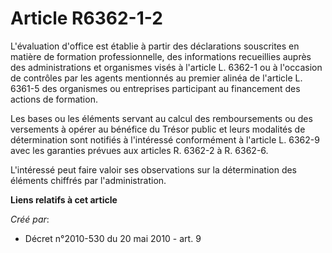 # Article R6362-1-2

L'évaluation d'office est établie à partir des déclarations souscrites en matière de formation professionnelle, des
informations recueillies auprès des administrations et organismes visés à l'article L. 6362-1 ou à l'occasion de contrôles
par les agents mentionnés au premier alinéa de l'article L. 6361-5 des organismes ou entreprises participant au financement
des actions de formation. 

Les bases ou les éléments servant au calcul des remboursements ou des versements à opérer au bénéfice du Trésor public et
leurs modalités de détermination sont notifiés à l'intéressé conformément à l'article L. 6362-9 avec les garanties prévues
aux articles R. 6362-2 à R. 6362-6. 

L'intéressé peut faire valoir ses observations sur la détermination des éléments chiffrés par l'administration.

**Liens relatifs à cet article**

_Créé par_:

  - Décret n°2010-530 du 20 mai 2010 - art. 9
